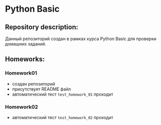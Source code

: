 # Python Basic

## Repository description:

Данный репозиторий создан в рамках курса Python Basic для проверки домашних заданий.

## Homeworks:

### Homework01

- создан репозиторий
- присутствует README файл
- автоматический тест `test_homework_01` проходит

### Homework02

- автоматический тест `test_homework_02` проходит
